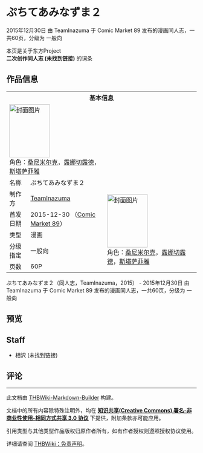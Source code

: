 # ぷちてあみなずま２

<!-- source html: G:\repos\THBWiki-Markdown-Builder\THBWikiMarkdown\Temp\main\a\a8\ns0%3A%E3%81%B7%E3%81%A1%E3%81%A6%E3%81%82%E3%81%BF%E3%81%AA%E3%81%9A%E3%81%BE%EF%BC%92.html -->

2015年12月30日 由 TeamInazuma 于 Comic Market 89 发布的漫画同人志，一共60页，分级为 一般向

本页是关于东方Project  
 **二次创作同人志 (未找到链接)** 的词条
## 作品信息

<table><tbody><tr><th colspan="3">基本信息</th></tr><tr><td class="cover-artwork-mobile" colspan="2"><a href="./文件-ぷちてあみなずま２封面.png.md" class="image" title="封面图片"><img alt="封面图片" src="https://upload.thwiki.cc/thumb/e/e4/%E3%81%B7%E3%81%A1%E3%81%A6%E3%81%82%E3%81%BF%E3%81%AA%E3%81%9A%E3%81%BE%EF%BC%92%E5%B0%81%E9%9D%A2.png/107px-%E3%81%B7%E3%81%A1%E3%81%A6%E3%81%82%E3%81%BF%E3%81%AA%E3%81%9A%E3%81%BE%EF%BC%92%E5%B0%81%E9%9D%A2.png" decoding="async" loading="lazy" width="107" height="140" srcset="https://upload.thwiki.cc/thumb/e/e4/%E3%81%B7%E3%81%A1%E3%81%A6%E3%81%82%E3%81%BF%E3%81%AA%E3%81%9A%E3%81%BE%EF%BC%92%E5%B0%81%E9%9D%A2.png/160px-%E3%81%B7%E3%81%A1%E3%81%A6%E3%81%82%E3%81%BF%E3%81%AA%E3%81%9A%E3%81%BE%EF%BC%92%E5%B0%81%E9%9D%A2.png 1.5x, https://upload.thwiki.cc/thumb/e/e4/%E3%81%B7%E3%81%A1%E3%81%A6%E3%81%82%E3%81%BF%E3%81%AA%E3%81%9A%E3%81%BE%EF%BC%92%E5%B0%81%E9%9D%A2.png/214px-%E3%81%B7%E3%81%A1%E3%81%A6%E3%81%82%E3%81%BF%E3%81%AA%E3%81%9A%E3%81%BE%EF%BC%92%E5%B0%81%E9%9D%A2.png 2x" data-file-width="400" data-file-height="523"></a><div class="cover-char">角色：<a href="./桑尼米尔克.md" title="桑尼米尔克">桑尼米尔克</a>，<a href="./露娜切露德.md" title="露娜切露德">露娜切露德</a>，<a href="./斯塔萨菲雅.md" title="斯塔萨菲雅">斯塔萨菲雅</a></div></td>
</tr><tr><td class="label">名称</td><td colspan="2"> ぷちてあみなずま２ </td></tr><tr><td class="label">制作方</td><td><a href="./TeamInazuma.md" title="TeamInazuma">TeamInazuma</a></td><td class="cover-artwork" rowspan="5" style="min-width:140px;"><a href="./文件-ぷちてあみなずま２封面.png.md" class="image" title="封面图片"><img alt="封面图片" src="https://upload.thwiki.cc/thumb/e/e4/%E3%81%B7%E3%81%A1%E3%81%A6%E3%81%82%E3%81%BF%E3%81%AA%E3%81%9A%E3%81%BE%EF%BC%92%E5%B0%81%E9%9D%A2.png/107px-%E3%81%B7%E3%81%A1%E3%81%A6%E3%81%82%E3%81%BF%E3%81%AA%E3%81%9A%E3%81%BE%EF%BC%92%E5%B0%81%E9%9D%A2.png" decoding="async" loading="lazy" width="107" height="140" srcset="https://upload.thwiki.cc/thumb/e/e4/%E3%81%B7%E3%81%A1%E3%81%A6%E3%81%82%E3%81%BF%E3%81%AA%E3%81%9A%E3%81%BE%EF%BC%92%E5%B0%81%E9%9D%A2.png/160px-%E3%81%B7%E3%81%A1%E3%81%A6%E3%81%82%E3%81%BF%E3%81%AA%E3%81%9A%E3%81%BE%EF%BC%92%E5%B0%81%E9%9D%A2.png 1.5x, https://upload.thwiki.cc/thumb/e/e4/%E3%81%B7%E3%81%A1%E3%81%A6%E3%81%82%E3%81%BF%E3%81%AA%E3%81%9A%E3%81%BE%EF%BC%92%E5%B0%81%E9%9D%A2.png/214px-%E3%81%B7%E3%81%A1%E3%81%A6%E3%81%82%E3%81%BF%E3%81%AA%E3%81%9A%E3%81%BE%EF%BC%92%E5%B0%81%E9%9D%A2.png 2x" data-file-width="400" data-file-height="523"></a><div class="cover-char">角色：<a href="./桑尼米尔克.md" title="桑尼米尔克">桑尼米尔克</a>，<a href="./露娜切露德.md" title="露娜切露德">露娜切露德</a>，<a href="./斯塔萨菲雅.md" title="斯塔萨菲雅">斯塔萨菲雅</a></div></td>
</tr><tr><td class="label">首发日期</td><td>2015-12-30&#160;（<a href="/展会作品列表?e=Comic+Market%2389">Comic Market 89</a>）</td></tr><tr><td class="label">类型</td><td>漫画</td></tr><tr><td class="label">分级指定</td><td>一般向</td></tr><tr><td class="label">页数</td><td>60P</td></tr></tbody></table>

ぷちてあみなずま２（同人志，TeamInazuma，2015） - 2015年12月30日 由 TeamInazuma 于 Comic Market 89 发布的漫画同人志，一共60页，分级为 一般向
## 预览
## Staff
- 相沢 (未找到链接)

## 评论




---

此文档由 [THBWiki-Markdown-Builder](https://github.com/Delsin-Yu/THBWiki-Markdown-Builder) 构建。

文档中的所有内容除特殊注明外，均在 [**知识共享(Creative Commons) 署名-非商业性使用-相同方式共享 3.0 协议**](https://creativecommons.org/licenses/by-sa/3.0/deed.zh-hans) 下提供，附加条款亦可能应用。

引用类型与其他类型作品版权归原作者所有，如有作者授权则遵照授权协议使用。

详细请查阅 [THBWiki：免责声明](https://thbwiki.cc/THBWiki:%E5%85%8D%E8%B4%A3%E5%A3%B0%E6%98%8E)。

